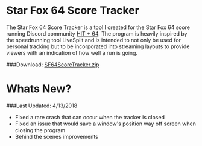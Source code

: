 # Star Fox 64 Score Tracker
The Star Fox 64 Score Tracker is a tool I created for the Star Fox 64 score running Discord community [HIT + 64](https://discord.gg/k2JnzC4). The program is heavily inspired by the speedrunning tool LiveSplit and is intended to not only be used for personal tracking but to be incorporated into streaming layouts to provide viewers with an indication of how well a run is going.

###Download: [SF64ScoreTracker.zip](https://bitbucket.org/drazil100/sf64scoretracker/downloads/SF64ScoreTracker.zip) 

# Whats New?

###Last Updated: 4/13/2018

- Fixed a rare crash that can occur when the tracker is closed
- Fixed an issue that would save a window's position way off screen when closing the program
- Behind the scenes improvements

